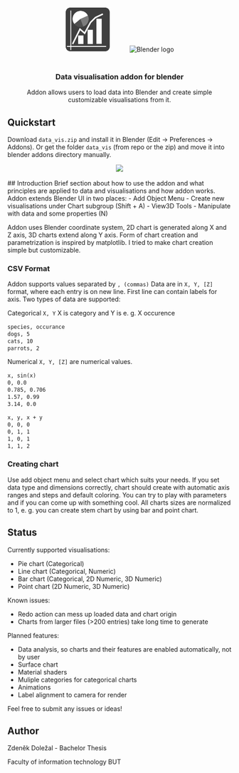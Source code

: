<p align="center">
    <img src="media/logo.png" alt="Addon logo" height="100px" style="padding-right: 20px;">
    <img src="https://download.blender.org/branding/blender_logo_socket.png" alt="Blender logo" width="200px" style="padding-left: 20px; padding-bottom: 20px;">
</p>
<h3 align="center">
    Data visualisation addon for blender
</h3>
<p align="center">
Addon allows users to load data into Blender and create simple customizable visualisations from it.
</p>

## Quickstart
Download `data_vis.zip` and install it in Blender (Edit -> Preferences -> Addons). Or get the folder `data_vis` (from repo or the zip) and move it into blender addons directory manually.
<p align="center">
    <img src="media/video_4.gif" height="480px">
</p>
## Introduction
Brief section about how to use the addon and what principles are applied to data and visualisations and how addon works. Addon extends Blender UI in two places:
- Add Object Menu - Create new visualisations under Chart subgroup (Shift + A)
- View3D Tools - Manipulate with data and some properties (N)

Addon uses Blender coordinate system, 2D chart is generated along X and Z axis, 3D charts extend along Y axis. Form of chart creation and parametrization is inspired by matplotlib. I tried to make chart creation simple but customizable. 

### CSV Format
Addon supports values separated by `, (commas)`
Data are in `X, Y, [Z]` format, where each entry is on new line. First line can contain labels for axis.
Two types of data are supported:

Categorical `X, Y` X is category and Y is e. g. X occurence 
```
species, occurance
dogs, 5
cats, 10
parrots, 2
```
Numerical `X, Y, [Z]` are numerical values.
```
x, sin(x)
0, 0.0
0.785, 0.706
1.57, 0.99
3.14, 0.0
```

```
x, y, x + y
0, 0, 0
0, 1, 1
1, 0, 1
1, 1, 2
```

### Creating chart
Use add object menu and select chart which suits your needs. If you set data type and dimensions correctly, chart should create with automatic axis ranges and steps and default coloring. You can try to play with parameters and if you can come up with something cool.
All charts sizes are normalized to 1, e. g. you can create stem chart by using bar and point chart.   

## Status
Currently supported visualisations:
- Pie chart (Categorical)
- Line chart (Categorical, Numeric)
- Bar chart (Categorical, 2D Numeric, 3D Numeric)
- Point chart (2D Numeric, 3D Numeric)


Known issues:
- Redo action can mess up loaded data and chart origin
- Charts from larger files (>200 entries) take long time to generate

Planned features:
- Data analysis, so charts and their features are enabled automatically, not by user
- Surface chart
- Material shaders
- Muliple categories for categorical charts
- Animations
- Label alignment to camera for render

Feel free to submit any issues or ideas!

## Author
Zdeněk Doležal - Bachelor Thesis

Faculty of information technology BUT
